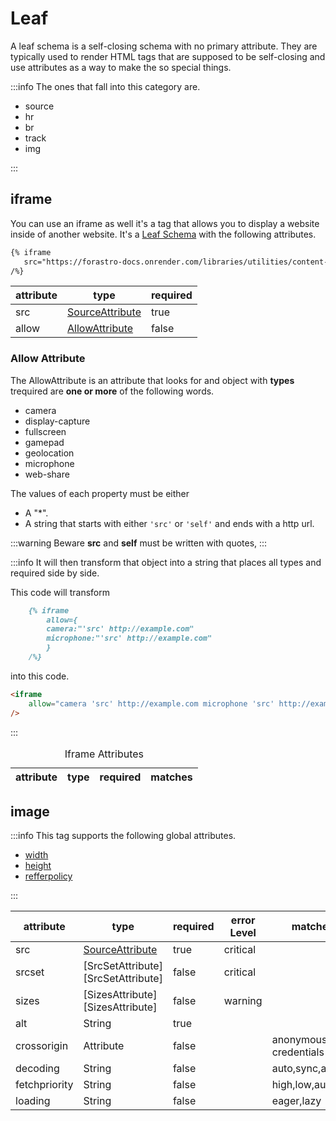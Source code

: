 <!-- markdownlint-disable MD033 -->
<!-- markdownlint-disable MD041 -->

<script setup>

const iframeAttributesDataList = [
    {
        attribute:"name",
        type: {
            href:"/attributes/custom#sourceattribute",
            text:"SourceAttribute",
        },
        required: "false",
     },
    {
        attribute:"loading",
        type: "String",
        required: "false",
        matches: [
            "eager",
            "lazy",
        ]
     },
    {
        attribute:"sandbox",
        type: "String",
        required: "false",
        matches: [
            "allow-top-navigation-to-custom-protocols",
             "allow-top-navigation-by-user-activation",
             "allow-top-navigation",
              "allow-scripts",
              "allow-same-origin",
              "allow-popups-to-escape-sandbox",
              "allow-popups allow-pointer-lock",
              "allow-orientation-lock",
            "allow-modals",
            "allow-forms",
            "allow-downloads",
        ]
     },
    {
        attribute:"width",
        type: {
            href:"/attributes/custom#integerattribute",
            text:"IntegerAttribute",
        },
        required: "false",
     },
    {
        attribute:"height",
        type: {
            href:"/attributes/custom#integerattribute",
            text:"IntegerAttribute",
        },
        required: "false",
     },
]

</script>

[SourceAttribute]: /attributes/custom#sourceattribute

# Leaf

A leaf schema is a self-closing schema with no primary attribute.
They are typically used to render HTML tags that are supposed to be self-closing
and use attributes as a way to make the so special things.

:::info The ones that fall into this category are.

- source
- hr
- br
- track
- img

:::

## iframe

You can use an iframe as well it's a tag that allows you to display a website inside of another website.
 It's a [Leaf Schema](/attributes/index#leaf-schema) with the following attributes.

 ```md
 {% iframe 
    src="https://forastro-docs.onrender.com/libraries/utilities/content-collection-helpers" 
 /%}
 ```

| attribute | type                               | required |
| --------- | ---------------------------------- | -------- |
| src       | [SourceAttribute][SourceAttribute] | true     |
| allow     | [AllowAttribute](#allow-attribute) | false    |

### Allow Attribute

The AllowAttribute is an attribute that looks for and object with
**types** trequired are **one or more** of the following words.

- camera
- display-capture
- fullscreen
- gamepad
- geolocation
- microphone
- web-share

The values of each property must be either

- A "*".
- A string that starts with either `'src'` or `'self'` and ends with a http url.

:::warning Beware
**src** and **self** must be written with quotes,
:::

:::info It will then transform that object into a string that places all types and required side by side.

This code will transform

```md
    {% iframe 
        allow={
        camera:"'src' http://example.com"
        microphone:"'src' http://example.com"
        } 
    /%}
```

into this code.

```html
<iframe 
    allow="camera 'src' http://example.com microphone 'src' http://example.com"
/>
```

:::

<table>
<caption>
Iframe Attributes
</caption>
<thead>
 <th>attribute</th>
 <th>type</th>
 <th>required</th>
 <th>matches</th>
</thead>
<tbody>
 <template
 v-for="{attribute, type, required, matches} of iframeAttributesDataList" :key="attribute"
 >
  <tr>
   <td>{{attribute}}</td>
   <template v-if="typeof type === 'string'">
    <td>{{type}}</td>
   </template>
   <template v-else>
   <td>
   <a :href="type.href">
    {{type.text}}
   </a>
   </td>
   </template>
   <td>{{required}}</td>
   <td>
    <template v-if="matches">
    <template v-for="match of matches">
         <div>{{match}}</div>
    </template>
    </template>
   </td>
  </tr>
 </template>
</tbody>
</table>

## image

:::info This tag supports the following global attributes.

- [width](../attributes/index.md#width)
- [height](../attributes/index.md#height)
- [refferpolicy](../attributes/index.md#refferpolicy)

:::

| attribute     | type                               | required | error Level | matches                   |
| ------------- | ---------------------------------- | -------- | ----------- | ------------------------- |
| src           | [SourceAttribute][SourceAttribute] | true     | critical    |                           |
| srcset        | [SrcSetAttribute][SrcSetAttribute] | false    | critical    |                           |
| sizes         | [SizesAttribute][SizesAttribute]   | false    | warning     |                           |
| alt           | String                             | true     |             |                           |
| crossorigin   | Attribute                          | false    |             | anonymous,use-credentials |
| decoding      | String                             | false    |             | auto,sync,async           |
| fetchpriority | String                             | false    |             | high,low,auto             |
| loading       | String                             | false    |             | eager,lazy                |
